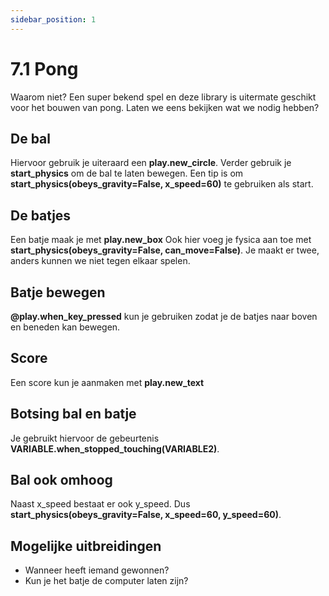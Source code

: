 ```yaml
---
sidebar_position: 1
---
```


# 7.1 Pong
Waarom niet? Een super bekend spel en deze library is uitermate geschikt voor het bouwen van pong.
Laten we eens bekijken wat we nodig hebben?

## De bal
Hiervoor gebruik je uiteraard een **play.new_circle**.
Verder gebruik je **start_physics** om de bal te laten bewegen.
Een tip is om **start_physics(obeys_gravity=False, x_speed=60)** te gebruiken als start.

## De batjes
Een batje maak je met **play.new_box**
Ook hier voeg je fysica aan toe met **start_physics(obeys_gravity=False, can_move=False)**.
Je maakt er twee, anders kunnen we niet tegen elkaar spelen.

## Batje bewegen
**@play.when_key_pressed** kun je gebruiken zodat je de batjes naar boven en beneden kan bewegen.

## Score
Een score kun je aanmaken met **play.new_text**

## Botsing bal en batje
Je gebruikt hiervoor de gebeurtenis **VARIABLE.when_stopped_touching(VARIABLE2)**.

## Bal ook omhoog
Naast x_speed bestaat er ook y_speed. Dus **start_physics(obeys_gravity=False, x_speed=60, y_speed=60)**.

## Mogelijke uitbreidingen
- Wanneer heeft iemand gewonnen?
- Kun je het batje de computer laten zijn?






